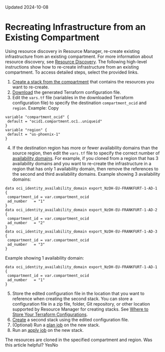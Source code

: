 Updated 2024-10-08
# Recreating Infrastructure from an Existing Compartment
Using resource discovery in Resource Manager, re-create existing infrastructure from an existing compartment.
For more information about resource discovery, see [Resource Discovery](https://docs.oracle.com/en-us/iaas/Content/ResourceManager/Concepts/resource-discovery.htm#top "Discover already deployed Oracle Cloud Infrastructure resources using Resource Manager.").
The following high-level instructions show how to re-create infrastructure from an existing compartment. To access detailed steps, select the provided links.
  1. [Create a stack from the compartment](https://docs.oracle.com/en-us/iaas/Content/ResourceManager/Tasks/create-stack-compartment.htm#top "Using resource discovery, create a stack in Resource Manager based on an existing compartment to generate a Terraform configuration that describes the compartment's resources.") that contains the resources you want to re-create.
  2. [Download](https://docs.oracle.com/en-us/iaas/Content/ResourceManager/Tasks/get-stack-tf-config.htm#top "Download the Terraform configuration used by a stack in Resource Manager. The Terraform configuration file for a stack is the one associated with the most recent successful job.") the generated Terraform configuration file.
  3. Edit the `vars.tf` file (variables in the downloaded Terraform configuration file) to specify the destination `compartment_ocid` and `region`.
Example: 
Copy
```
variable "compartment_ocid" {
 default = "ocid1.compartment.oc1..uniqueid"
}
variable "region" {
 default = "us-phoenix-1"
}
```

  4. If the destination region has more or fewer availability domains than the source region, then edit the `vars.tf` file to specify the correct number of [availability domains](https://docs.oracle.com/iaas/Content/General/Concepts/regions.htm#About).
For example, if you cloned from a region that has 3 availability domains and you want to re-create the infrastructure in a region that has only 1 availability domain, then remove the references to the second and third availability domains.
Example showing 3 availability domains:
```
data oci_identity_availability_domain export_NzDH-EU-FRANKFURT-1-AD-1 {
 compartment_id = var.compartment_ocid
 ad_number   = "1"
}
data oci_identity_availability_domain export_NzDH-EU-FRANKFURT-1-AD-2 {
 compartment_id = var.compartment_ocid
 ad_number   = "2"
}
data oci_identity_availability_domain export_NzDH-EU-FRANKFURT-1-AD-3 {
 compartment_id = var.compartment_ocid
 ad_number   = "3"
}
```

Example showing 1 availability domain:
```
data oci_identity_availability_domain export_NzDH-EU-FRANKFURT-1-AD-1 {
 compartment_id = var.compartment_ocid
 ad_number   = "1"
}
```

  5. Store the edited configuration file in the location that you want to reference when creating the second stack.
You can store a configuration file in a zip file, folder, Git repository, or other location supported by Resource Manager for creating stacks. See [Where to Store Your Terraform Configurations](https://docs.oracle.com/en-us/iaas/Content/ResourceManager/Concepts/terraformconfigresourcemanager.htm#sources).
  6. [Create](https://docs.oracle.com/en-us/iaas/Content/ResourceManager/Tasks/create-stack.htm#top "Create a stack in Resource Manager. You can optionally postpone variables and other stack settings until after the stack is created.") a second stack using the edited configuration file.
  7. (Optional) Run a [plan job](https://docs.oracle.com/en-us/iaas/Content/ResourceManager/Tasks/create-job-plan.htm#top "Create a plan job in Resource Manager.") on the new stack.
  8. Run an [apply job](https://docs.oracle.com/en-us/iaas/Content/ResourceManager/Tasks/create-job-apply.htm#top "Create an apply job in Resource Manager.") on the new stack.

The resources are cloned in the specified compartment and region.
Was this article helpful?
YesNo

